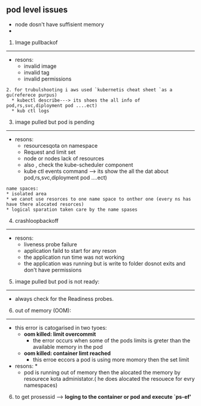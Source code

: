 pod level issues 
----------------
* node dosn't have suffisient memory
* 
1. Image pullbackof
--------------------

 * resons:
    * invalid image
    * invalid tag
    * invalid permissions
```
2. for trubulshooting i aws used `kubernetis cheat sheet `as a gu(referece purpus)
  * kubectl describe---> its shoes the all info of pod,rs,svc,diployment pod ....ect)
  * kub ctl logs
```  
3. image pulled but pod is pending
-----------------------------------

 * resons:
    * resourcesqota on namespace
    * Request and limit set
    * node or nodes lack of resources
    * also , check the kube-scheduler component
    * kube ctl events command --> its show the all the dat about pod,rs,svc,diployment pod ....ect)
```
name spaces:
* isolated area
* we canot use resorces to one name space to onther one (every ns has have there alocated resorces)
* logical sparation taken care by the name spases
```
4. crashloopbackoff
--------------------
* resons:
    * liveness probe failure
    * application faild to start for any reson
    * the application run time was not working
    * the application was running but is write to  folder dosnot exits and don't have permissions

5. image pulled but pod is not ready:
-------------------------------------
* always check for the Readiness probes.
6. out of memory (OOM):
-----------------------
* this error is catogarised in two tyoes:
   * **oom killed: limit overcommit**
      * the error occurs when some of the pods limits is greter than the available memory in the pod  
   * **oom killed: container limt reached**
     * this erroe eccors a pod is using more momory then the set limit 
* resons:
     * 
  * pod is running out of memory then the alocated the memory by resourece kota administator.( he does alocated the resouece for evry namespaces)

6.  to get prosessid --> **loging to the container or pod and execute `ps-ef'**





